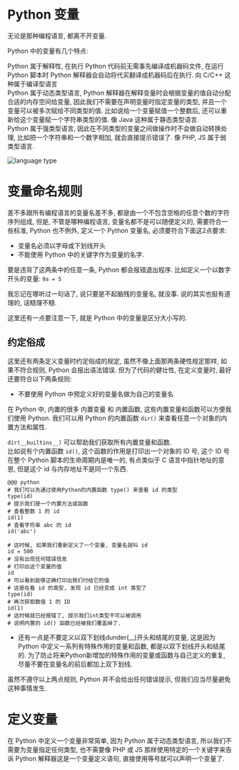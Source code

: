 # Python 变量

无论是那种编程语言, 都离不开变量.

Python 中的变量有几个特点:

Python 属于解释性, 在执行 Python 代码前无需事先编译成机器码文件, 在运行 Python 脚本时 Python 解释器会自动将代买翻译成机器码后在执行. 向 C/C++ 这种属于编译型语言  
Python 属于动态类型语言, Python 解释器在解释变量时会根据变量的值自动分配合适的内存空间给变量, 因此我们不需要在声明变量时指定变量的类型, 并且一个变量可以被多次赋给不同类型的值. 比如说给一个变量赋值一个整数后, 还可以重新给这个变量赋一个字符串类型的值. 像 Java 这种属于静态类型语言.  
Python 属于强类型语言, 因此在不同类型的变量之间做操作时不会做自动转换处理, 比如把一个字符串和一个数字相加, 就会直接提示错误了. 像 PHP, JS 属于弱类型语言.

![language type](../_images/datatype/language_type.png)

# 变量命名规则
差不多跟所有编程语言的变量名差不多, 都是由一个不包含空格的任意个数的字符序列组成, 但是, 不管是哪种编程语言, 变量名都不是可以随便定义的, 需要符合一些标准, Python 也不例外, 定义一个 Python 变量名, 必须要符合下面这2点要求:

- 变量名必须以字母或下划线开头
- 不能使用 Python 中的关键字作为变量的名字.

要是违背了这两条中的任意一条, Python 都会报错退出程序. 比如定义一个以数字开头的变量: `9a = 5`

我忘记在哪听过一句话了, 说只要是不起脑残的变量名, 就没事. 说的其实也挺有道理的, 话糙理不糙.

这里还有一点要注意一下, 就是 Python 中的变量是区分大小写的.

## 约定俗成

这里还有两条定义变量时约定俗成的规定, 虽然不像上面那两条硬性规定那样, 如果不符合规则, Python 会报出语法错误. 但为了代码的健壮性, 在定义变量时, 最好还要符合以下两条规则:

- 不要使用 Python 中预定义好的变量名做为自己的变量名

在 Python 中, 内置的很多 内置变量 和 内置函数, 这些内置变量和函数可以方便我们使用 Python. 我们可以用 Python 的内置函数 `dir()` 来查看任意一个对象的内置方法和属性.

`dir(__builtins__)` 可以帮助我们获取所有内置变量和函数.  
比如说有个内置函数 `id()`, 这个函数的作用是打印出一个对象的 ID 号, 这个 ID 号在整个 Python 脚本的生命周期内是唯一的, 有点类似于 C 语言中指针地址的意思, 但是这个 id 与内存地址不是同一个东西.

    @@@ python
    # 我们可以先通过使用Python的内置函数 type() 来查看 id 的类型
    type(id)
    # 提示我们是一个内置方法或函数
    # 查看整数 1 的 id
    id(1)
    # 查看字符串 abc 的 id
    id('abc')

    # 这时候, 如果我们重新定义了一个变量, 变量名就叫 id
    id = 500
    # 没有出现任何错误信息
    # 打印出这个变量的值
    id
    # 可以看到能够正确打印出我们付给它的值
    # 这是在看 id 的类型, 发现 id 已经变成 int 类型了
    type(id)
    # 再次获取数值 1 的 ID
    id(1)
    # 这时候就已经报错了, 提示我们int类型不可以被调用
    # 说明内置的 id() 函数已经被我们覆盖掉了.

- 还有一点是不要定义以双下划线dunder(__)开头和结尾的变量, 这是因为 Python 中定义一系列有特殊作用的变量和函数, 都是以双下划线开头和结尾的. 为了防止将来Python新增加的特殊作用的变量或函数与自己定义的重复, 尽量不要在变量名的前后都加上双下划线.

虽然不遵守以上两点规则, Python 并不会给出任何错误提示, 但我们应当尽量避免这种事情发生.

# 定义变量

在 Python 中定义一个变量非常简单, 因为 Python 属于动态类型语言, 所以我们不需要为变量指定任何类型, 也不需要像 PHP 或 JS 那样使用特定的一个关键字来告诉 Python 解释器这是一个变量定义语句, 直接使用等号就可以声明一个变量了.